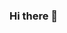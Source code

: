 ### Hi there 👋

<!--
**Jordanjuliobr23/Jordanjuliobr23** is a ✨ _special_ ✨ repository because its `README.md` (this file) appears on your GitHub profile.

Email: Jordanjulio0023@gmail.com 

- 🔭Atualmente sou estudante do 1o período de Redes de Computadores no Instituto Federal do Rio Grande do Norte.
- ⚡Iniciei minha carreira na programação em março de 2021 ao iniciar com o curso de Python do professor Gustavo Guanabara.
- ⭐ Sou certificado em 3 cursos de Python com 40 horas cada.
- 🚀 Estou colcando cada exercício que estou realizando ou realizei nos meus repositórios.
